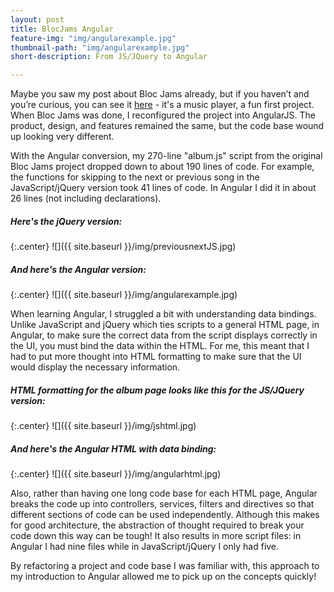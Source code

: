 ```yaml
---
layout: post
title: BlocJams Angular
feature-img: "img/angularexample.jpg"
thumbnail-path: "img/angularexample.jpg"
short-description: From JS/JQuery to Angular

---
```

Maybe you saw my post about Bloc Jams already, but if you haven’t and you’re curious, you can see it <a href="/portfolio/blocjams.html">here</a> - it's a music player, a fun first project. When Bloc Jams was done, I reconfigured the project into AngularJS. The product, design, and features remained the same, but the code base wound up looking very different.

With the Angular conversion, my 270-line "album.js" script from the original Bloc Jams project dropped down to about 190 lines of code. For example, the functions for skipping to the next or previous song in the JavaScript/jQuery version took 41 lines of code. In Angular I did it in about 26 lines (not including declarations).

<h5> Here's the jQuery version: </h5>
{:.center}
![]({{ site.baseurl }}/img/previousnextJS.jpg)

<h5> And here's the Angular version: </h5>
{:.center}
![]({{ site.baseurl }}/img/angularexample.jpg)

When learning Angular, I struggled a bit with understanding data bindings. Unlike JavaScript and jQuery which ties scripts to a general HTML page, in Angular, to make sure the correct data from the script displays correctly in the UI, you must bind the data within the HTML. For me, this meant that I had to put more thought into HTML formatting to make sure that the UI would display the necessary information.

<h5> HTML formatting for the album page looks like this for the JS/JQuery version: </h5>
{:.center}
![]({{ site.baseurl }}/img/jshtml.jpg)

<h5> And here's the Angular HTML with data binding: </h5>
{:.center}
![]({{ site.baseurl }}/img/angularhtml.jpg)


Also, rather than having one long code base for each HTML page, Angular breaks the code up into controllers, services, filters and directives so that different sections of code can be used independently. Although this makes for good architecture, the abstraction of thought required to break your code down this way can be tough! It also results in more script files:  in Angular I had nine files while in JavaScript/jQuery I only had five.

By refactoring a project and code base I was familiar with, this approach to my introduction to Angular allowed me to pick up on the concepts quickly!
